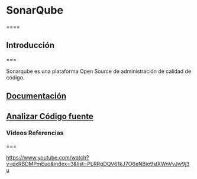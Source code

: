 # SonarQube
====

## Introducción
===

Sonarqube es una plataforma Open Source de administración de calidad de código.


## [Documentación](http://docs.sonarqube.org/display/SONAR/Documentation)

## [Analizar Código fuente](http://docs.sonarqube.org/display/SONAR/Analyzing+Source+Code)

### Videos Referencias
===

https://www.youtube.com/watch?v=pxRBDMPmEuo&index=3&list=PLRRgDQV61kJ7O6eNBio9slXWnVvJw9j3u
